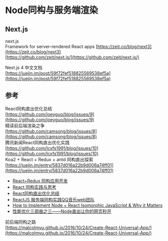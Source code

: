 # Node同构与服务端渲染

## Next.js
next.js   
Framework for server-rendered React apps [https://zeit.co/blog/next3](https://zeit.co/blog/next3)  
[https://github.com/zeit/next.js/](https://github.com/zeit/next.js/)

Next.js 4 中文文档  
[https://juejin.im/post/59f72fef518825569538ef5a](https://juejin.im/post/59f72fef518825569538ef5a)


## 参考

React同构直出优化总结  
[https://github.com/joeyguo/blog/issues/9](https://github.com/joeyguo/blog/issues/9)  
精读前后端渲染之争  
[https://github.com/camsong/blog/issues/8](https://github.com/camsong/blog/issues/8)  
腾讯新闻React同构直出优化实践  
[https://github.com/lcxfs1991/blog/issues/10](https://github.com/lcxfs1991/blog/issues/10)  
Koa2 + React + Redux + antd 同构直出探索  
[https://juejin.im/entry/5837d016a22b9d006a74ff01](https://juejin.im/entry/5837d016a22b9d006a74ff01)  



* [React+Redux 同构应用开发](http://www.aliued.com/?p=3077)
* [React 同构实践与思考](https://segmentfault.com/a/1190000004671209#articleHeader2)
* [React同构直出优化总结](https://github.com/joeyguo/blog/issues/9)
* [ReactJS 服务端同构实践QQ音乐web团队](http://toutiao.com/i6284121573897011714/)
* [How to Implement Node + React Isomorphic JavaScript & Why it Matters](https://strongloop.com/strongblog/node-js-react-isomorphic-javascript-why-it-matters/)
* [性能优化三部曲之三——Node直出让你的网页秒开](https://github.com/lcxfs1991/blog/issues/6)


前后端同构之路  
[https://malcolmyu.github.io/2016/10/24/Create-React-Universal-App/](https://malcolmyu.github.io/2016/10/24/Create-React-Universal-App/)



